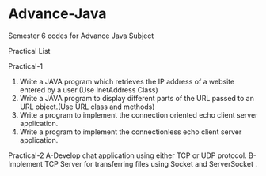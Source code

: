 # Advance-Java
Semester 6 codes for Advance Java Subject

Practical List 

Practical-1
1. Write a JAVA program which retrieves the IP address of a website entered by a user.(Use InetAddress Class)
2. Write a JAVA program to display different parts of the URL passed to an URL object.(Use URL class and methods)
3. Write a program to implement the connection oriented echo client server application.
4. Write a program to implement the connectionless echo client server application.

Practical-2
A-Develop chat application using either TCP or UDP protocol.
B-Implement TCP Server for transferring files using Socket and ServerSocket .
